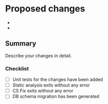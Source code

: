 # Proposed changes
  -
  -

## Summary
Describe your changes in detail.

### Checklist
- [ ] Unit tests for the changes have been added
- [ ] Static analysis exits without any error
- [ ] CS Fix exits without any error
- [ ] DB schema migration has been generated
